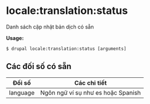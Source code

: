 # locale:translation:status
Danh sách cập nhật bản dịch có sẵn

**Usage:**
```
$ drupal locale:translation:status [arguments] 
```

## Các đối số có sẵn
Đối số | Các chi tiết
---------|-------------
language | Ngôn ngữ ví sụ như es hoặc Spanish
